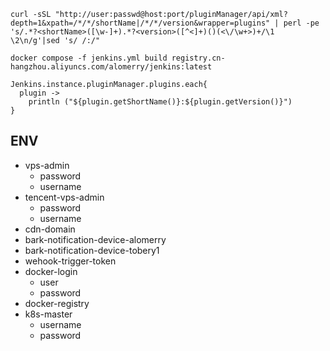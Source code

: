 ```shell
curl -sSL "http://user:passwd@host:port/pluginManager/api/xml?depth=1&xpath=/*/*/shortName|/*/*/version&wrapper=plugins" | perl -pe 's/.*?<shortName>([\w-]+).*?<version>([^<]+)()(<\/\w+>)+/\1 \2\n/g'|sed 's/ /:/"
```

```
docker compose -f jenkins.yml build registry.cn-hangzhou.aliyuncs.com/alomerry/jenkins:latest
```

```
Jenkins.instance.pluginManager.plugins.each{
  plugin ->
    println ("${plugin.getShortName()}:${plugin.getVersion()}")
}
```

## ENV

- vps-admin
  - password
  - username
- tencent-vps-admin
  - password
  - username
- cdn-domain
- bark-notification-device-alomerry
- bark-notification-device-tobery1
- wehook-trigger-token
- docker-login
  - user
  - password
- docker-registry
- k8s-master
  - username
  - password
